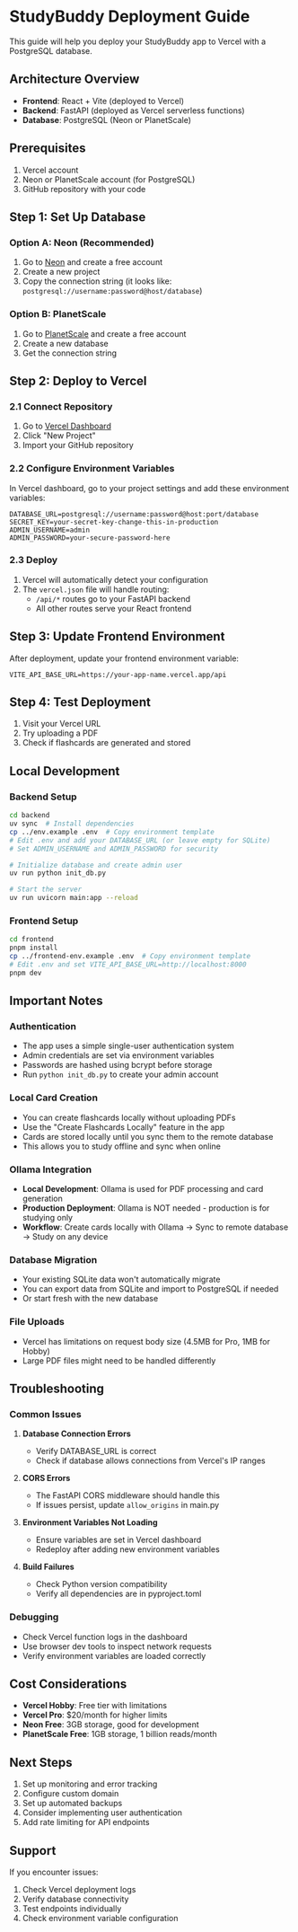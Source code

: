 # StudyBuddy Deployment Guide

This guide will help you deploy your StudyBuddy app to Vercel with a PostgreSQL database.

## Architecture Overview

- **Frontend**: React + Vite (deployed to Vercel)
- **Backend**: FastAPI (deployed as Vercel serverless functions)
- **Database**: PostgreSQL (Neon or PlanetScale)

## Prerequisites

1. Vercel account
2. Neon or PlanetScale account (for PostgreSQL)
3. GitHub repository with your code

## Step 1: Set Up Database

### Option A: Neon (Recommended)

1. Go to [Neon](https://neon.tech) and create a free account
2. Create a new project
3. Copy the connection string (it looks like: `postgresql://username:password@host/database`)

### Option B: PlanetScale

1. Go to [PlanetScale](https://planetscale.com) and create a free account
2. Create a new database
3. Get the connection string

## Step 2: Deploy to Vercel

### 2.1 Connect Repository

1. Go to [Vercel Dashboard](https://vercel.com/dashboard)
2. Click "New Project"
3. Import your GitHub repository

### 2.2 Configure Environment Variables

In Vercel dashboard, go to your project settings and add these environment variables:

```
DATABASE_URL=postgresql://username:password@host:port/database
SECRET_KEY=your-secret-key-change-this-in-production
ADMIN_USERNAME=admin
ADMIN_PASSWORD=your-secure-password-here
```

### 2.3 Deploy

1. Vercel will automatically detect your configuration
2. The `vercel.json` file will handle routing:
   - `/api/*` routes go to your FastAPI backend
   - All other routes serve your React frontend

## Step 3: Update Frontend Environment

After deployment, update your frontend environment variable:

```
VITE_API_BASE_URL=https://your-app-name.vercel.app/api
```

## Step 4: Test Deployment

1. Visit your Vercel URL
2. Try uploading a PDF
3. Check if flashcards are generated and stored

## Local Development

### Backend Setup

```bash
cd backend
uv sync  # Install dependencies
cp ../env.example .env  # Copy environment template
# Edit .env and add your DATABASE_URL (or leave empty for SQLite)
# Set ADMIN_USERNAME and ADMIN_PASSWORD for security

# Initialize database and create admin user
uv run python init_db.py

# Start the server
uv run uvicorn main:app --reload
```

### Frontend Setup

```bash
cd frontend
pnpm install
cp ../frontend-env.example .env  # Copy environment template
# Edit .env and set VITE_API_BASE_URL=http://localhost:8000
pnpm dev
```

## Important Notes

### Authentication

- The app uses a simple single-user authentication system
- Admin credentials are set via environment variables
- Passwords are hashed using bcrypt before storage
- Run `python init_db.py` to create your admin account

### Local Card Creation

- You can create flashcards locally without uploading PDFs
- Use the "Create Flashcards Locally" feature in the app
- Cards are stored locally until you sync them to the remote database
- This allows you to study offline and sync when online

### Ollama Integration

- **Local Development**: Ollama is used for PDF processing and card generation
- **Production Deployment**: Ollama is NOT needed - production is for studying only
- **Workflow**: Create cards locally with Ollama → Sync to remote database → Study on any device

### Database Migration

- Your existing SQLite data won't automatically migrate
- You can export data from SQLite and import to PostgreSQL if needed
- Or start fresh with the new database

### File Uploads

- Vercel has limitations on request body size (4.5MB for Pro, 1MB for Hobby)
- Large PDF files might need to be handled differently

## Troubleshooting

### Common Issues

1. **Database Connection Errors**

   - Verify DATABASE_URL is correct
   - Check if database allows connections from Vercel's IP ranges

2. **CORS Errors**

   - The FastAPI CORS middleware should handle this
   - If issues persist, update `allow_origins` in main.py

3. **Environment Variables Not Loading**

   - Ensure variables are set in Vercel dashboard
   - Redeploy after adding new environment variables

4. **Build Failures**
   - Check Python version compatibility
   - Verify all dependencies are in pyproject.toml

### Debugging

- Check Vercel function logs in the dashboard
- Use browser dev tools to inspect network requests
- Verify environment variables are loaded correctly

## Cost Considerations

- **Vercel Hobby**: Free tier with limitations
- **Vercel Pro**: $20/month for higher limits
- **Neon Free**: 3GB storage, good for development
- **PlanetScale Free**: 1GB storage, 1 billion reads/month

## Next Steps

1. Set up monitoring and error tracking
2. Configure custom domain
3. Set up automated backups
4. Consider implementing user authentication
5. Add rate limiting for API endpoints

## Support

If you encounter issues:

1. Check Vercel deployment logs
2. Verify database connectivity
3. Test endpoints individually
4. Check environment variable configuration
